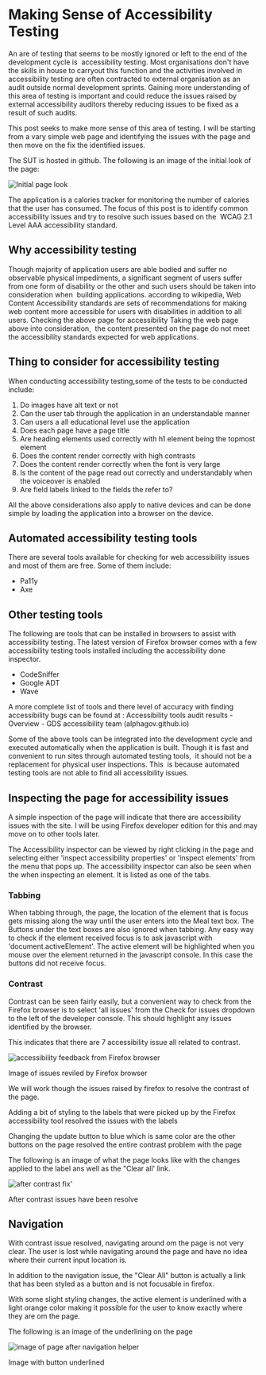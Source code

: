# Making Sense of Accessibility Testing

An are of testing that seems to be mostly ignored or left to the end of the development cycle is  accessibility testing. Most organisations don't have the skills in house to carryout this function and the activities involved in accessibility testing are often contracted to external organisation as an audit outside normal development sprints. 
Gaining more understanding of this area of testing is important and could reduce the issues raised by external accessibility auditors thereby reducing issues to be fixed as a result of such audits.

This post seeks to make more sense of this area of testing. I will be starting from a vary simple web page and identifying the issues with the page and then move on the fix the identified issues. 

The SUT is hosted in github. 
The following is an image of the initial look of the page:  
   

     

![Initial page look](images/firstLook.png)
  

The application is a calories tracker for monitoring the number of calories that the user has consumed. The focus of this post is to identify common accessibility issues and try to resolve such issues based on the  WCAG 2.1 Level AAA accessibility standard.

## Why accessibility testing
Though majority of application users are able bodied and suffer no observable physical impediments, a significant segment of users suffer from one form of disability or the other and such users should be taken into consideration when  building applications. 
according to wikipedia, Web Content Accessibility standards are sets of recommendations for making web content more accessible for users with disabilities in addition to all users.
Checking the above page for accessibility
Taking the web page above into consideration,  the content presented on the page do not meet the accessibility standards expected for web applications. 

## Thing to consider for accessibility testing
When conducting accessibility testing,some of the tests to be conducted include: 

1. Do images have alt text or not
2. Can the user tab through the application in an understandable manner
3. Can users a all educational level use the application
4. Does each page have a page title
5. Are heading elements used correctly with h1 element being the topmost element
6. Does the content render correctly with high contrasts
7. Does the content render correctly when the font is very large
8. Is the content of the page read out correctly and understandably when the voiceover is enabled
9. Are field labels linked to the fields the refer to?

All the above considerations also apply to native devices and can be done simple by loading the application into a browser on the device. 



## Automated accessibility testing tools

There are several tools available for checking for web accessibility issues and most of them are free. Some of them include: 

- Pa11y
- Axe

## Other testing tools
The following are tools that can be installed in browsers to assist with accessibility testing. The latest version of Firefox browser comes with a few accessibility testing tools installed including the accessibility done inspector. 

- CodeSniffer
- Google ADT
- Wave

  
A more complete list of tools and there level of accuracy with finding accessibility bugs can be found at : Accessibility tools audit results - Overview - GDS accessibility team (alphagov.github.io)


Some of the above tools can be integrated into the development cycle and executed automatically when the application is built. Though it is fast and convenient to run sites through automated testing tools,  it should not be a replacement for physical user inspections.
This  is because automated testing tools are not able to find all accessibility issues.    

## Inspecting the page for accessibility issues
A simple inspection of the page will indicate that there are accessibility issues with the site.
I will be using Firefox developer edition for this and may move on to other tools later. 

The Accessibility inspector can be viewed by right clicking in the page and selecting either 'inspect accessibility properties' or 'inspect elements' from the menu that pops up.
The accessibility inspector can also be seen when the when inspecting an element. It is listed as one of the tabs.

### Tabbing
When tabbing through, the page, the location of the element that is focus gets missing along the way until the user enters into the Meal text box.
The Buttons under the text boxes are also ignored when tabbing. Any easy way to check if the element received focus is to ask javascript with 'document.activeElement'. The active element will be highlighted when you mouse over the element returned in the javascript console. In this case the buttons did not receive focus.

### Contrast

Contrast can be seen fairly easily, but a convenient way to check from the Firefox browser is to select 'all issues' from the Check for issues dropdown to the left of the developer console. This should highlight any issues identified by the browser.

This indicates that there are 7 accessibility issue all related to contrast.

![accessibility feedback from Firefox browser](images/contrastfeedback.png)

Image of issues reviled by Firefox browser

We will work though the issues raised by firefox to resolve the contrast of the page. 

Adding a bit of styling to the labels that were picked up by the Firefox accessibility tool resolved the issues with the labels 

Changing the update button to blue which is same color are the other buttons on the page resolved the entire contrast problem with the page

The following is an image of what the page looks like with the changes applied to the label ans well as the "Clear all' link.

![after contrast fix'](/images/afterContrast.jpg)

After contrast issues have been resolve


## Navigation

With contrast issue resolved, navigating around om the page is not very clear. The user is lost while navigating around the page and have no idea where their current input location is. 

In addition to the navigation issue, the "Clear All" button is actually a link that has been styled as a button and is not focusable in firefox.

With some slight styling changes, the active element is underlined with a light orange color making it possible for the user to know exactly where they are om the page.

The following is an image of the underlining on the page

![image of page after navigation helper](/images/navigationhelp.jpg)

Image with button underlined








